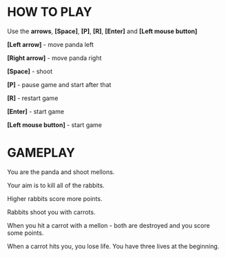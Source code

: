 
# HOW TO PLAY

Use the **arrows**, **[Space]**, **[P]**, **[R]**, **[Enter]** and **[Left mouse button]**

**[Left arrow]** - move panda left

**[Right arrow]** - move panda right

**[Space]** - shoot

**[P]** - pause game and start after that

**[R]** - restart game

**[Enter]** - start game

**[Left mouse button]** - start game

# GAMEPLAY

You are the panda and shoot mellons.

Your aim is to kill all of the rabbits.

Higher rabbits score more points.

Rabbits shoot you with carrots.

When you hit a carrot with a mellon - both are destroyed and you score some points.

When a carrot hits you, you lose life. You have three lives at the beginning.

